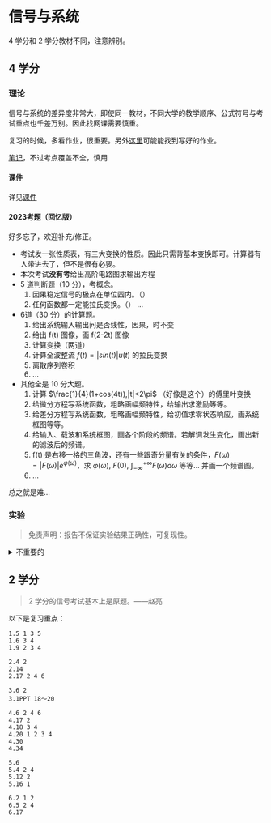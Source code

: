 # 信号与系统
4 学分和 2 学分教材不同，注意辨别。
## 4 学分
### 理论
信号与系统的差异度非常大，即使同一教材，不同大学的教学顺序、公式符号与考试重点也千差万别。因此找网课需要慎重。

复习的时候，多看作业，很重要。另外[这里](ttps://github.com/lxl66566/my-college-files/tree/main/信息科学与工程学院/信号与系统/作业)可能能找到写好的作业。

[笔记](https://absx.pages.dev/farraginous/learning/signals_and_systems.html)，不过考点覆盖不全，慎用
#### 课件
详见[课件](./resources.md)
#### 2023考题（回忆版）
好多忘了，欢迎补充/修正。
* 考试发一张性质表，有三大变换的性质。因此只需背基本变换即可。计算器有人带进去了，但不是很有必要。
* 本次考试**没有考**给出高阶电路图求输出方程
* 5 道判断题（10 分），考概念。
    1. 因果稳定信号的极点在单位圆内。（）
    2. 任何函数都一定能拉氏变换。（）
    ...
* 6道（30 分）的计算题。
    1. 给出系统输入输出问是否线性，因果，时不变
    2. 给出 f(t) 图像，画 f(2-2t) 图像
    3. 计算变换（两道）
    4. 计算全波整流 $f(t)=|sin(t)|u(t)$ 的拉氏变换
    5. 离散序列卷积
    6. ...
* 其他全是 10 分大题。
    1. 计算 $\frac{1}{4}(1+cos(4t)),|t|<2\pi$ （好像是这个）的傅里叶变换
    2. 给微分方程写系统函数，粗略画幅频特性，给输出求激励等等。
    3. 给差分方程写系统函数，粗略画幅频特性，给初值求零状态响应，画系统框图等等。
    4. 给输入、载波和系统框图，画各个阶段的频谱。若解调发生变化，画出新的滤波后的频谱。
    5. f(t) 是右移一格的三角波，还有一些跟奇分量有关的条件，$F(\omega)=|F(\omega)|e^{\varphi(\omega)}$，求 $\varphi(\omega)$, $F(0)$, $\int_{-\infty}^{+\infty}F(\omega)d\omega$ 等等... 并画一个频谱图。
    6. ...

总之就是难...
### 实验
> 免责声明：报告不保证实验结果正确性，可复现性。
<details><summary>不重要的</summary>

4 学分的信号系统有实验课，实验本身很简单却需要花两天时间，不发 ppt，不允许提前走，实乃信院之\*\*。~~然而[天时地利人和](https://t.me/withabsolutex/1114)搞到了 ppt~~
</details>

## 2 学分
> 2 学分的信号考试基本上是原题。——赵亮

以下是复习重点：
```
1.5 1 3 5
1.6 3 4
1.9 2 3 4

2.4 2
2.14
2.17 2 4 6

3.6 2
3.1PPT 18～20

4.6 2 4 6
4.17 2
4.18 3 4
4.20 1 2 3 4
4.30
4.34

5.6
5.4 2 4
5.12 2
5.16 1

6.2 1 2
6.5 2 4
6.17
```